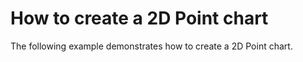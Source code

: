 # How to create a 2D Point chart


<p>The following example demonstrates how to create a 2D Point chart.</p>

<br/>


